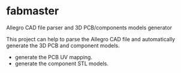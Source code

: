 # fabmaster
Allegro CAD file parser and 3D PCB/components models generator

This project can help to parse the Allegro CAD file and automatically generate the 3D PCB and component models.

- generate the PCB UV mapping.
- generate the component STL models.
